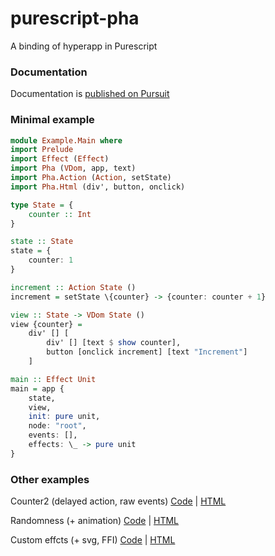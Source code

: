 # purescript-pha
A binding of hyperapp in Purescript

### Documentation
Documentation is [published on Pursuit](https://pursuit.purescript.org/packages/purescript-pha)

### Minimal example
```purescript
module Example.Main where
import Prelude
import Effect (Effect)
import Pha (VDom, app, text)
import Pha.Action (Action, setState)
import Pha.Html (div', button, onclick)

type State = {
    counter :: Int
}

state :: State
state = {
    counter: 1
}

increment :: Action State ()
increment = setState \{counter} -> {counter: counter + 1}

view :: State -> VDom State ()
view {counter} = 
    div' [] [
        div' [] [text $ show counter],
        button [onclick increment] [text "Increment"]
    ]

main :: Effect Unit
main = app {
    state,
    view,
    init: pure unit,
    node: "root",
    events: [],
    effects: \_ -> pure unit
}
```

### Other examples

Counter2 (delayed action, raw events) [Code](https://github.com/gbagan/purescript-pha/blob/master/examples/Counter2.purs) | [HTML](http://htmlpreview.github.io/?https://github.com/gbagan/purescript-pha/blob/master/examples/dist/ex-counter2.html)

Randomness (+ animation) [Code](https://github.com/gbagan/purescript-pha/blob/master/examples/Random.purs) |  [HTML](http://htmlpreview.github.io/?https://github.com/gbagan/purescript-pha/blob/master/examples/dist/ex-random.html)

Custom effcts (+ svg, FFI) [Code](https://github.com/gbagan/purescript-pha/blob/master/examples/CustomEffect.purs) | [HTML](http://htmlpreview.github.io/?https://github.com/gbagan/purescript-pha/blob/master/examples/dist/ex-customeffect.html)
    
